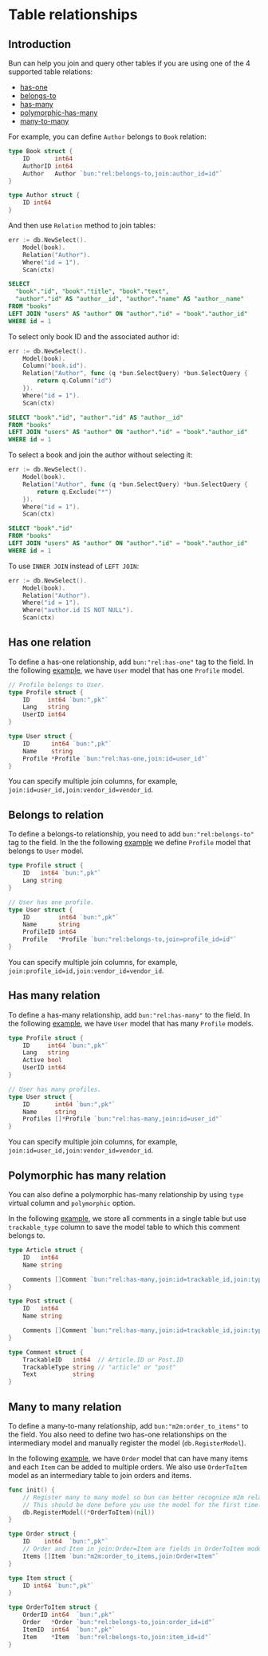 # Table relationships

## Introduction

Bun can help you join and query other tables if you are using one of the 4 supported table
relations:

- [has-one](#has-one-relation)
- [belongs-to](#belongs-to-relation)
- [has-many](#has-many-relation)
- [polymorphic-has-many](#polymorphic-has-many-relation)
- [many-to-many](#many-to-many-relation)

For example, you can define `Author` belongs to `Book` relation:

```go
type Book struct {
	ID		 int64
	AuthorID int64
	Author	 Author `bun:"rel:belongs-to,join:author_id=id"`
}

type Author struct {
	ID int64
}
```

And then use `Relation` method to join tables:

```go
err := db.NewSelect().
	Model(book).
	Relation("Author").
	Where("id = 1").
	Scan(ctx)
```

```sql
SELECT
  "book"."id", "book"."title", "book"."text",
  "author"."id" AS "author__id", "author"."name" AS "author__name"
FROM "books"
LEFT JOIN "users" AS "author" ON "author"."id" = "book"."author_id"
WHERE id = 1
```

To select only book ID and the associated author id:

```go
err := db.NewSelect().
	Model(book).
	Column("book.id").
	Relation("Author", func (q *bun.SelectQuery) *bun.SelectQuery {
		return q.Column("id")
	}).
    Where("id = 1").
	Scan(ctx)
```

```sql
SELECT "book"."id", "author"."id" AS "author__id"
FROM "books"
LEFT JOIN "users" AS "author" ON "author"."id" = "book"."author_id"
WHERE id = 1
```

To select a book and join the author without selecting it:

```go
err := db.NewSelect().
	Model(book).
	Relation("Author", func (q *bun.SelectQuery) *bun.SelectQuery {
		return q.Exclude("*")
	}).
    Where("id = 1").
	Scan(ctx)
```

```sql
SELECT "book"."id"
FROM "books"
LEFT JOIN "users" AS "author" ON "author"."id" = "book"."author_id"
WHERE id = 1
```

To use `INNER JOIN` instead of `LEFT JOIN`:

```go
err := db.NewSelect().
	Model(book).
	Relation("Author").
    Where("id = 1").
    Where("author.id IS NOT NULL").
	Scan(ctx)
```

## Has one relation

To define a has-one relationship, add `bun:"rel:has-one"` tag to the field. In the following
[example](https://github.com/uptrace/bun/tree/master/example/rel-has-one), we have `User` model that
has one `Profile` model.

```go
// Profile belongs to User.
type Profile struct {
	ID     int64 `bun:",pk"`
	Lang   string
	UserID int64
}

type User struct {
	ID      int64 `bun:",pk"`
	Name    string
	Profile *Profile `bun:"rel:has-one,join:id=user_id"`
}
```

You can specify multiple join columns, for example, `join:id=user_id,join:vendor_id=vendor_id`.

## Belongs to relation

To define a belongs-to relationship, you need to add `bun:"rel:belongs-to"` tag to the field. In the
the following [example](https://github.com/uptrace/bun/tree/master/example/rel-belongs-to) we define
`Profile` model that belongs to `User` model.

```go
type Profile struct {
	ID   int64 `bun:",pk"`
	Lang string
}

// User has one profile.
type User struct {
	ID        int64 `bun:",pk"`
	Name      string
	ProfileID int64
	Profile   *Profile `bun:"rel:belongs-to,join=profile_id=id"`
}
```

You can specify multiple join columns, for example, `join:profile_id=id,join:vendor_id=vendor_id`.

## Has many relation

To define a has-many relationship, add `bun:"rel:has-many"` to the field. In the following
[example](https://github.com/uptrace/bun/tree/master/example/rel-has-many), we have `User` model
that has many `Profile` models.

```go
type Profile struct {
	ID     int64 `bun:",pk"`
	Lang   string
	Active bool
	UserID int64
}

// User has many profiles.
type User struct {
	ID       int64 `bun:",pk"`
	Name     string
	Profiles []*Profile `bun:"rel:has-many,join:id=user_id"`
}
```

You can specify multiple join columns, for example, `join:id=user_id,join:vendor_id=vendor_id`.

## Polymorphic has many relation

You can also define a polymorphic has-many relationship by using `type` virtual column and
`polymorphic` option.

In the following
[example](https://github.com/uptrace/bun/tree/master/example/rel-has-many-polymorphic), we store all
comments in a single table but use `trackable_type` column to save the model table to which this
comment belongs to.

```go
type Article struct {
	ID   int64
	Name string

	Comments []Comment `bun:"rel:has-many,join:id=trackable_id,join:type=trackable_type,polymorphic"`
}

type Post struct {
	ID   int64
	Name string

	Comments []Comment `bun:"rel:has-many,join:id=trackable_id,join:type=trackable_type,polymorphic"`
}

type Comment struct {
	TrackableID   int64  // Article.ID or Post.ID
	TrackableType string // "article" or "post"
	Text          string
}
```

## Many to many relation

To define a many-to-many relationship, add `bun:"m2m:order_to_items"` to the field. You also need to
define two has-one relationships on the intermediary model and manually register the model
(`db.RegisterModel`).

In the following [example](https://github.com/uptrace/bun/tree/master/example/rel-many-to-many), we
have `Order` model that can have many items and each `Item` can be added to multiple orders. We also
use `OrderToItem` model as an intermediary table to join orders and items.

```go
func init() {
    // Register many to many model so bun can better recognize m2m relation.
    // This should be done before you use the model for the first time.
    db.RegisterModel((*OrderToItem)(nil))
}

type Order struct {
	ID    int64  `bun:",pk"`
    // Order and Item in join:Order=Item are fields in OrderToItem model
	Items []Item `bun:"m2m:order_to_items,join:Order=Item"`
}

type Item struct {
	ID int64 `bun:",pk"`
}

type OrderToItem struct {
	OrderID int64  `bun:",pk"`
	Order   *Order `bun:"rel:belongs-to,join:order_id=id"`
	ItemID  int64  `bun:",pk"`
	Item    *Item  `bun:"rel:belongs-to,join:item_id=id"`
}
```
